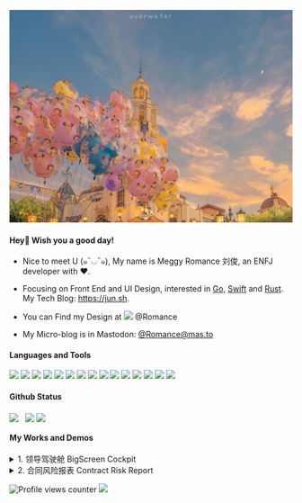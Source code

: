 ![header](./img/disney.jpg)

#### Hey👋 Wish you a good day!

- Nice to meet U (๑¯◡¯๑), My name is Meggy Romance 刘俊, an ENFJ developer with ❤️.

- Focusing on Front End and UI Design, interested in [Go](https://github.com/golang), [Swift](https://github.com/apple/swift) and [Rust](https://github.com/rust-lang). My Tech Blog: <https://jun.sh>.

- You can Find my Design at [![](https://img.shields.io/badge/Figma-F24E1E?style=for-the-badge&logo=figma&logoColor=white)](https://figma.com/@Romance) @Romance

- My Micro-blog is in Mastodon: [@Romance@mas.to](https://mas.to/@Romance)

#### Languages and Tools
[![](https://img.shields.io/badge/Python-3776AB?style=flat-square&logo=python&logoColor=white)](https://python.org)
[![](https://img.shields.io/badge/Go-1E90FF?style=flat-square&logo=go&logoColor=white)](https://go.dev)
[![](https://img.shields.io/badge/-JavaScript-red?style=flat-square&logo=javascript&logoColor=white)](https://javascript.info)
[![](https://img.shields.io/badge/Vue.js-4FC08D?style=flat-square&logo=Vue.js&logoColor=white)](https://reactjs.org)
[![](https://img.shields.io/badge/React.js-61DAFB?style=flat-square&logo=react&logoColor=white)](https://vuejs.org)
[![](https://img.shields.io/badge/Three.js-000000?style=flat-square&logo=Three.js&logoColor=white)](https://threejs.org)
[![](https://img.shields.io/badge/ECharts-DC382D?style=flat-square&logo=Apache%20ECharts&logoColor=white)](https://echarts.apache.org)
[![](https://img.shields.io/badge/Svelte-FF3E00?style=flat-square&logo=Svelte&logoColor=white)](https://svelte.dev)
[![](https://img.shields.io/badge/Docker-2496ED?style=flat-square&logo=docker&logoColor=white)](https://docker.com)
[![](https://img.shields.io/badge/MySQL-4479A1?style=flat-square&logo=mysql&logoColor=white)](https://mysql.com)
[![](https://img.shields.io/badge/Redis-DC382D?style=flat-square&logo=Redis&logoColor=white)](https://redis.io)
[![](https://img.shields.io/badge/Pandas-150458?style=flat-square&logo=Pandas&logoColor=white)](https://pandas.pydata.org/)
[![](https://img.shields.io/badge/Numpy-013243?style=flat-square&logo=Numpy&logoColor=white)](https://numpy.org)
[![](https://img.shields.io/badge/Gin-DC382D?style=flat-square&logo=Gin&logoColor=white)](https://gin-gonic.com/)
[![](https://img.shields.io/badge/Viper-DC382D?style=flat-square&logo=viper&logoColor=white)](https://github.com/spf13/viper)

#### Github Status
<p align="left">
  <img align="center" src="https://github-readme-stats.vercel.app/api?username=Ucely&count_private=true&show_icons=true&include_all_commits=true&hide_border=true&hide_title=true" width="45%"/>&nbsp;&nbsp;
  <img align="center" src="https://github-readme-stats.vercel.app/api/top-langs/?username=Ucely&langs_count=10&hide_title=true&hide_border=true&layout=compact&hide=GLSL,Roff" width="40%" />
  <a href="https://leetcode-cn.com/u/mophia/"><img align="center" src="https://stats.justsong.cn/api/leetcode?username=singfish" width="40%" /></a>
</p>

####  My Works and Demos
<details>
<summary>1. 领导驾驶舱 BigScreen Cockpit </summary>
Repo: https://github.com/Ucely/BigScreen-Cockpit

Preview: https://bigscreen.jun.one

<img src="https://user-images.githubusercontent.com/92929085/216219197-63b94b18-399e-4334-a281-2de6690a717b.png" width="800" />
</details>

<details>
<summary>2. 合同风险报表 Contract Risk Report </summary>
Repo: https://github.com/Ucely/Contract-Risk-Report

Preview: https://chart.jun.one
<img src="https://user-images.githubusercontent.com/92929085/209303783-cba08523-2fbe-474d-912c-a366d68b420a.png" width="800" />
</details>

![Profile views counter](https://komarev.com/ghpvc/?username=Ucely&&style=for-the-badge)
 <img src="https://wakatime.com/badge/user/86cbdefc-fb69-4fd8-a1de-11289c6386aa.svg"/>
